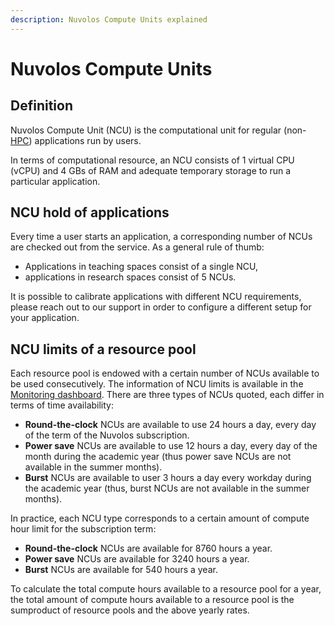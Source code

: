 ```yaml
---
description: Nuvolos Compute Units explained
---
```


# Nuvolos Compute Units

## Definition

Nuvolos Compute Unit \(NCU\) is the computational unit for regular \(non-[HPC](../../research/hpc-interactive.md)\) applications run by users.

In terms of computational resource, an NCU consists of 1 virtual CPU \(vCPU\) and 4 GBs of RAM and adequate temporary storage to run a particular application.

## NCU hold of applications

Every time a user starts an application, a corresponding number of NCUs are checked out from the service. As a general rule of thumb:

* Applications in teaching spaces consist of a single NCU,
* applications in research spaces consist of 5 NCUs.

It is possible to calibrate applications with different NCU requirements, please reach out to our support in order to configure a different setup for your application.

## NCU limits of a resource pool

Each resource pool is endowed with a certain number of NCUs available to be used consecutively. The information of NCU limits is available in the [Monitoring dashboard](monitoring-resource-usage.md). There are three types of NCUs quoted, each differ in terms of time availability:

* **Round-the-clock** NCUs are available to use 24 hours a day, every day of the term of the Nuvolos subscription.
* **Power save** NCUs are available to use 12 hours a day, every day of the month during the academic year \(thus power save NCUs are not available in the summer months\).
* **Burst** NCUs are available to user 3 hours a day every workday during the academic year \(thus, burst NCUs are not available in the summer months\).

In practice, each NCU type corresponds to a certain amount of compute hour limit for the subscription term:

* **Round-the-clock** NCUs are available for 8760 hours a year.
* **Power save** NCUs are available for 3240 hours a year.
* **Burst** NCUs are available for 540 hours a year.

To calculate the total compute hours available to a resource pool for a year, the total amount of compute hours available to a resource pool is the sumproduct of resource pools and the above yearly rates.

